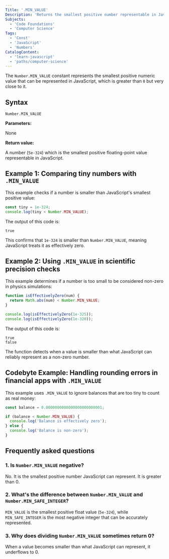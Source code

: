 ```yaml
---
Title: '.MIN_VALUE'
Description: 'Returns the smallest positive number representable in JavaScript, greater than 0.'
Subjects:
  - 'Code Foundations'
  - 'Computer Science'
Tags:
  - 'Const'
  - 'JavaScript'
  - 'Numbers'
CatalogContent:
  - 'learn-javascript'
  - 'paths/computer-science'
---
```


The `Number.MIN_VALUE` constant represents the smallest positive numeric value that can be represented in JavaScript, which is greater than `0` but very close to it.

## Syntax

```pseudo
Number.MIN_VALUE
```

**Parameters:**

None

**Return value:**

A number (`5e-324`) which is the smallest positive floating-point value representable in JavaScript.

## Example 1: Comparing tiny numbers with `.MIN_VALUE`

This example checks if a number is smaller than JavaScript's smallest positive value:

```js
const tiny = 1e-324;
console.log(tiny < Number.MIN_VALUE);
```

The output of this code is:

```shell
true
```

This confirms that `1e-324` is smaller than `Number.MIN_VALUE`, meaning JavaScript treats it as effectively zero.

## Example 2: Using `.MIN_VALUE` in scientific precision checks

This example determines if a number is too small to be considered non-zero in physics simulations:

```js
function isEffectivelyZero(num) {
  return Math.abs(num) < Number.MIN_VALUE;
}

console.log(isEffectivelyZero(1e-325));
console.log(isEffectivelyZero(1e-320));
```

The output of this code is:

```shell
true
false
```

The function detects when a value is smaller than what JavaScript can reliably represent as a non-zero number.

## Codebyte Example: Handling rounding errors in financial apps with `.MIN_VALUE`

This example uses `.MIN_VALUE` to ignore balances that are too tiny to count as real money:

```js
const balance = 0.0000000000000000000000001;

if (balance < Number.MIN_VALUE) {
  console.log('Balance is effectively zero');
} else {
  console.log('Balance is non-zero');
}
```

## Frequently asked questions

### 1. Is `Number.MIN_VALUE` negative?

No. It is the smallest positive number JavaScript can represent. It is greater than 0.

### 2. What's the difference between `Number.MIN_VALUE` and `Number.MIN_SAFE_INTEGER`?

`MIN_VALUE` is the smallest positive float value (`5e-324`), while `MIN_SAFE_INTEGER` is the most negative integer that can be accurately represented.

### 3. Why does dividing `Number.MIN_VALUE` sometimes return 0?

When a value becomes smaller than what JavaScript can represent, it underflows to 0.
